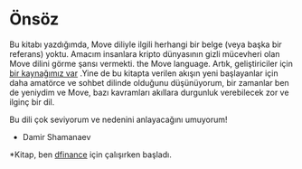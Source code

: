 # Önsöz

Bu kitabı yazdığımda, Move diliyle ilgili herhangi bir belge (veya başka bir referans) yoktu. Amacım insanlara kripto dünyasının gizli mücevheri olan Move dilini görme şansı vermekti. the Move language. Artık, geliştiriciler için [bir kaynağımız var](https://developers.diem.com/docs/move/overview) .Yine de bu kitapta verilen akışın yeni başlayanlar için daha amatörce ve sohbet dilinde olduğunu düşünüyorum, bir zamanlar ben de yeniydim ve Move, bazı kavramları akıllara durgunluk verebilecek zor ve ilginç bir dil.

Bu dili çok seviyorum ve nedenini anlayacağını umuyorum!

- Damir Shamanaev

*Kitap, ben [dfinance](https://dfinance.co) için çalışırken başladı.


<!-- It's been few months since we at [dfinance](https://dfinance.co) started using Libra's Move VM and Move language. Before that we worked a lot with blockchains \(and smart contracts specifically\): you may know our [Wings.ai](http://wings.ai) project - once the biggest dApp on ETH network; and we - better than many - know how hard it can be for a newcomer to work with new blockchain language, especially Rust-like, especially when blockchain environments and infrastructure challenges come to play.

That is why we are here - to help you dive into yet unknown language, and to show you its beauty.

— Damir Shamanaev and Dfinance team
 -->
